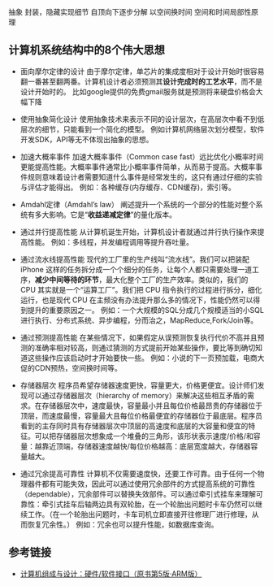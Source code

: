 抽象
封装，隐藏实现细节
自顶向下逐步分解
以空间换时间
空间和时间局部性原理


## 计算机系统结构中的8个伟大思想

* 面向摩尔定律的设计
由于摩尔定律，单芯片的集成度相对于设计开始时很容易翻一番甚至翻两番。计算机设计者必须预测其**设计完成时的工艺水平**，而不是设计开始时的。
比如google提供的免费gmail服务就是预测将来硬盘价格会大幅下降


* 使用抽象简化设计
使用抽象技术来表示不同的设计层次，在高层次中看不到低层次的细节，只能看到一个简化的模型。
例如计算机网络层次划分模型，软件开发SDK，API等无不体现出抽象的思想。


* 加速大概率事件
加速大概率事件（Common case fast）远比优化小概率时间更能提高性能。大概率事件通常比小概率事件简单，从而易于提高。大概率事件规则意味着设计者需要知道什么事件是经常发生的，这只有通过仔细的实验与评估才能得出。
例如：各种缓存(内存缓存、CDN缓存)，索引等。


* Amdahl定律（Amdahl’s law）
阐述提升一个系统的一个部分的性能对整个系统有多大影响。它是“**收益递减定律**”的量化版本。

* 通过并行提高性能
从计算机诞生开始，计算机设计者就通过并行执行操作来提高性能。
例如：多线程，并发编程调用等提升吞吐量。


* 通过流水线提高性能
现代的工厂里的生产线叫“流水线”。我们可以把装配 iPhone 这样的任务拆分成一个个细分的任务，让每个人都只需要处理一道工序，**减少中间等待的环节**，最大化整个工厂的生产效率。类似的，我们的 CPU 其实就是一个“运算工厂”。我们把 CPU 指令执行的过程进行拆分，细化运行，也是现代 CPU 在主频没有办法提升那么多的情况下，性能仍然可以得到提升的重要原因之一。
例如：一个大规模的SQL分成几个规模适当的小SQL进行执行、分布式系统、异步编程，分而治之，MapReduce,Fork/Join等。


* 通过预测提高性能
在某些情况下，如果假定从误预测恢复执行代价不高并且预测的准确率相对较高，则通过猜测的方式提前开始某些操作，要比等到确切知道这些操作应该启动时才开始要快一些。
例如：小说的下一页预加载，电商大促的CDN预热，空间换时间等。


* 存储器层次
程序员希望存储器速度更快，容量更大，价格更便宜。设计师们发现可以通过存储器层次（hierarchy of memory）来解决这些相互矛盾的需求。在存储器层次中，速度最快，容量最小并且每位价格最昂贵的存储器位于顶层，而速度最慢，容量最大且每位价格最便宜的存储器位于最底层。程序员看到的主存同时具有存储器层次中顶层的高速度和底层的大容量和便宜的特征。可以把存储器层次想象成一个堆叠的三角形，该形状表示速度/价格/和容量：越靠近顶端，存储器速度越快/每位价格越高：底层宽度越大，存储器容量越大。


* 通过冗余提高可靠性
计算机不仅需要速度快，还要工作可靠。由于任何一个物理器件都有可能失效，因此可以通过使用冗余部件的方式提高系统的可靠性（dependable），冗余部件可以替换失效部件。可以通过牵引式挂车来理解可靠性：牵引式挂车后轴两边具有双轮胎，在一个轮胎出问题时卡车仍然可以继续工作。（在一个轮胎出问题时，卡车司机立即直接开往修理厂进行修理，从而恢复冗余性。）
例如：冗余也可以提升性能，如数据库查询。

 
## 参考链接
- [计算机组成与设计：硬件/软件接口（原书第5版·ARM版）](https://book.douban.com/subject/26604008/)

